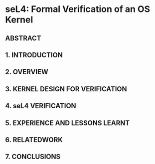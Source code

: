 # seL4: Formal Verification of an OS Kernel

## ABSTRACT

## 1. INTRODUCTION

## 2. OVERVIEW

## 3. KERNEL DESIGN FOR VERIFICATION

## 4. seL4 VERIFICATION

## 5. EXPERIENCE AND LESSONS LEARNT

## 6. RELATEDWORK

## 7. CONCLUSIONS
